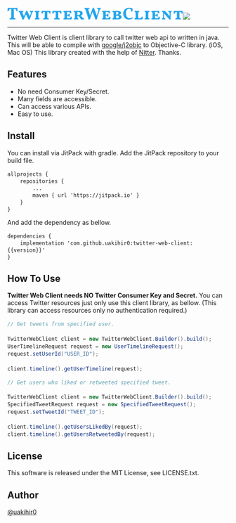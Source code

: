 <img src="./resource/img/twitterwebclient.png" width="400">[![](https://jitpack.io/v/uakihir0/twitter-web-client.svg)](https://jitpack.io/#uakihir0/twitter-web-client)

---

Twitter Web Client is client library to call twitter web api to written in java. 
This will be able to compile with [google/j2objc] to Objective-C library. (iOS, Mac OS)
This library created with the help of [Nitter](https://github.com/zedeus/nitter). Thanks.

## Features

* No need Consumer Key/Secret.
* Many fields are accessible.
* Can access various APIs.
* Easy to use.

## Install

You can install via JitPack with gradle. Add the JitPack repository to your build file.

```
allprojects {
    repositories {
        ...
	    maven { url 'https://jitpack.io' }
    }
}
```

And add the dependency as bellow.

```
dependencies {
    implementation 'com.github.uakihir0:twitter-web-client:{{version}}'
}
```


## How To Use

**Twitter Web Client needs NO Twitter Consumer Key and Secret.** 
You can access Twitter resources just only use this client library, as bellow.
(This library can access resources only no authentication required.)


```java
// Get tweets from specified user.

TwitterWebClient client = new TwitterWebClient.Builder().build();
UserTimelineRequest request = new UserTimelineRequest();
request.setUserId("USER_ID");

client.timeline().getUserTimeline(request);
```

```java
// Get users who liked or retweeted specified tweet.

TwitterWebClient client = new TwitterWebClient.Builder().build();
SpecifiedTweetRequest request = new SpecifiedTweetRequest();
request.setTweetId("TWEET_ID");

client.timeline().getUsersLikedBy(request);
client.timeline().getUsersRetweetedBy(request);
```

## License
This software is released under the MIT License, see LICENSE.txt.

## Author
[@uakihir0](https://twitter.com/uakihir0)


  [google/j2objc]: https://github.com/google/j2objc